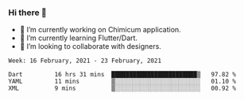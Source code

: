 ### Hi there 👋

<!--
**devcat37/devcat37** is a ✨ _special_ ✨ repository because its `README.md` (this file) appears on your GitHub profile.-->


- 🔭 I’m currently working on Chimicum application.
- 🌱 I’m currently learning Flutter/Dart.
- 👯 I’m looking to collaborate with designers.
<!-- - 🤔 I’m looking for help with ... -->

<!--START_SECTION:waka-->
```text
Week: 16 February, 2021 - 23 February, 2021

Dart         16 hrs 31 mins  ████████████████████████▒   97.82 % 
YAML         11 mins         ▒░░░░░░░░░░░░░░░░░░░░░░░░   01.10 % 
XML          9 mins          ▒░░░░░░░░░░░░░░░░░░░░░░░░   00.92 % 
```
<!--END_SECTION:waka-->

